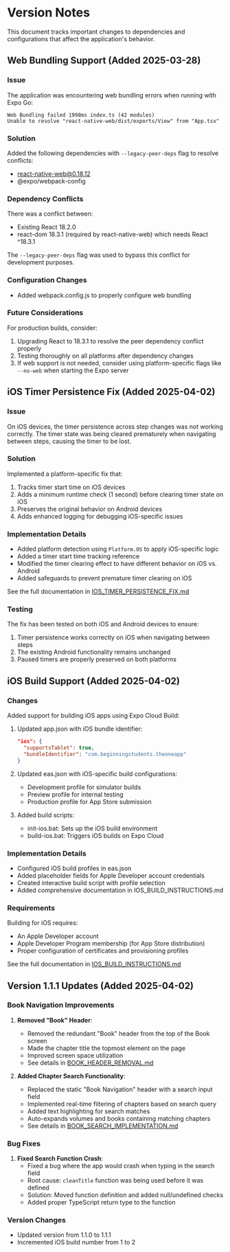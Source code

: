 # Version Notes

This document tracks important changes to dependencies and configurations that affect the application's behavior.

## Web Bundling Support (Added 2025-03-28)

### Issue
The application was encountering web bundling errors when running with Expo Go:
```
Web Bundling failed 1998ms index.ts (42 modules)
Unable to resolve "react-native-web/dist/exports/View" from "App.tsx"
```

### Solution
Added the following dependencies with `--legacy-peer-deps` flag to resolve conflicts:
- react-native-web@0.18.12
- @expo/webpack-config

### Dependency Conflicts
There was a conflict between:
- Existing React 18.2.0
- react-dom 18.3.1 (required by react-native-web) which needs React ^18.3.1

The `--legacy-peer-deps` flag was used to bypass this conflict for development purposes.

### Configuration Changes
- Added webpack.config.js to properly configure web bundling

### Future Considerations
For production builds, consider:
1. Upgrading React to 18.3.1 to resolve the peer dependency conflict properly
2. Testing thoroughly on all platforms after dependency changes
3. If web support is not needed, consider using platform-specific flags like `--no-web` when starting the Expo server

## iOS Timer Persistence Fix (Added 2025-04-02)

### Issue
On iOS devices, the timer persistence across step changes was not working correctly. The timer state was being cleared prematurely when navigating between steps, causing the timer to be lost.

### Solution
Implemented a platform-specific fix that:
1. Tracks timer start time on iOS devices
2. Adds a minimum runtime check (1 second) before clearing timer state on iOS
3. Preserves the original behavior on Android devices
4. Adds enhanced logging for debugging iOS-specific issues

### Implementation Details
- Added platform detection using `Platform.OS` to apply iOS-specific logic
- Added a timer start time tracking reference
- Modified the timer clearing effect to have different behavior on iOS vs. Android
- Added safeguards to prevent premature timer clearing on iOS

See the full documentation in [IOS_TIMER_PERSISTENCE_FIX.md](./IOS_TIMER_PERSISTENCE_FIX.md)

### Testing
The fix has been tested on both iOS and Android devices to ensure:
1. Timer persistence works correctly on iOS when navigating between steps
2. The existing Android functionality remains unchanged
3. Paused timers are properly preserved on both platforms

## iOS Build Support (Added 2025-04-02)

### Changes
Added support for building iOS apps using Expo Cloud Build:

1. Updated app.json with iOS bundle identifier:
   ```json
   "ios": {
     "supportsTablet": true,
     "bundleIdentifier": "com.beginningstudents.theoneapp"
   }
   ```

2. Updated eas.json with iOS-specific build configurations:
   - Development profile for simulator builds
   - Preview profile for internal testing
   - Production profile for App Store submission

3. Added build scripts:
   - init-ios.bat: Sets up the iOS build environment
   - build-ios.bat: Triggers iOS builds on Expo Cloud

### Implementation Details
- Configured iOS build profiles in eas.json
- Added placeholder fields for Apple Developer account credentials
- Created interactive build script with profile selection
- Added comprehensive documentation in IOS_BUILD_INSTRUCTIONS.md

### Requirements
Building for iOS requires:
- An Apple Developer account
- Apple Developer Program membership (for App Store distribution)
- Proper configuration of certificates and provisioning profiles

See the full documentation in [IOS_BUILD_INSTRUCTIONS.md](../../IOS_BUILD_INSTRUCTIONS.md)

## Version 1.1.1 Updates (Added 2025-04-02)

### Book Navigation Improvements
1. **Removed "Book" Header**: 
   - Removed the redundant "Book" header from the top of the Book screen
   - Made the chapter title the topmost element on the page
   - Improved screen space utilization
   - See details in [BOOK_HEADER_REMOVAL.md](./BOOK_HEADER_REMOVAL.md)

2. **Added Chapter Search Functionality**:
   - Replaced the static "Book Navigation" header with a search input field
   - Implemented real-time filtering of chapters based on search query
   - Added text highlighting for search matches
   - Auto-expands volumes and books containing matching chapters
   - See details in [BOOK_SEARCH_IMPLEMENTATION.md](./BOOK_SEARCH_IMPLEMENTATION.md)

### Bug Fixes
1. **Fixed Search Function Crash**:
   - Fixed a bug where the app would crash when typing in the search field
   - Root cause: `cleanTitle` function was being used before it was defined
   - Solution: Moved function definition and added null/undefined checks
   - Added proper TypeScript return type to the function

### Version Changes
- Updated version from 1.1.0 to 1.1.1
- Incremented iOS build number from 1 to 2
